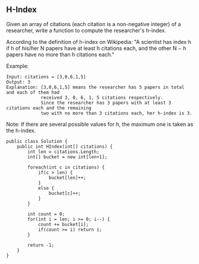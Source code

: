 ## H-Index

Given an array of citations (each citation is a non-negative integer) of a researcher, write a function to compute the researcher's h-index.

According to the definition of h-index on Wikipedia: "A scientist has index h if h of his/her N papers have at least h citations each, and the other N − h papers have no more than h citations each."

Example:
```
Input: citations = [3,0,6,1,5]
Output: 3 
Explanation: [3,0,6,1,5] means the researcher has 5 papers in total and each of them had 
             received 3, 0, 6, 1, 5 citations respectively. 
             Since the researcher has 3 papers with at least 3 citations each and the remaining 
             two with no more than 3 citations each, her h-index is 3.
```
Note: If there are several possible values for h, the maximum one is taken as the h-index.

```
public class Solution {
    public int HIndex(int[] citations) {  
        int len = citations.Length;
        int[] bucket = new int[len+1];
        
        foreach(int c in citations) {
            if(c > len) {
                bucket[len]++;
            }
            else {
                bucket[c]++;
            }
        }
        
        int count = 0;
        for(int i = len; i >= 0; i--) {
            count += bucket[i];
            if(count >= i) return i;
        }
        
        return -1;
    }
}
```
